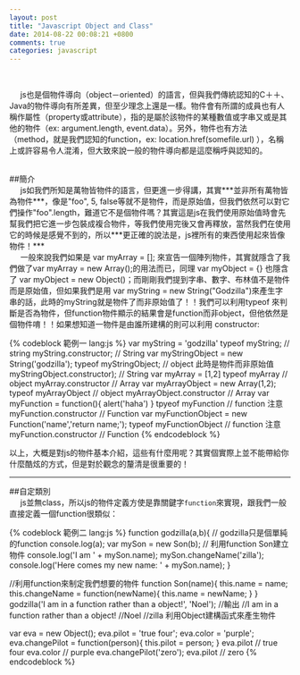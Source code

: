 ```yaml
---
layout: post
title: "Javascript Object and Class"
date: 2014-08-22 00:08:21 +0800
comments: true
categories: javascript
---
```

<br>

&nbsp;&nbsp;&nbsp;&nbsp;&nbsp;js也是個物件導向（object－oriented）的語言，但與我們傳統認知的C＋＋、Java的物件導向有所差異，但至少理念上還是一樣。物件會有所謂的成員也有人稱作屬性（property或attribute），指的是屬於該物件的某種數值或字串又或是其他的物件（ex: argument.length, event.data）。另外，物件也有方法（method，就是我們認知的function，ex: location.href(somefile.url) ），名稱上或許容易令人混淆，但大致來說一般的物件導向都是這麼稱呼與認知的。
<!-- more -->
<br>
##簡介  

<br>
&nbsp;&nbsp;&nbsp;&nbsp;&nbsp;js如我們所知是萬物皆物件的語言，但更進一步得講，其實***並非所有萬物皆為物件***，像是"foo", 5, false等就不是物件，而是原始值，但我們依然可以對它們操作"foo".length，難道它不是個物件嗎？其實這是js在我們使用原始值時會先幫我們把它進一步包裝成複合物件，等我們使用完後又會再釋放，當然我們在使用它的時候是感覺不到的，所以***更正確的說法是，js裡所有的東西使用起來皆像物件！***

   
<br>
&nbsp;&nbsp;&nbsp;&nbsp;&nbsp;一般來說我們如果是 var myArray = []; 來宣告一個陣列物件，其實就隱含了我們做了var myArray = new Array();的用法而已，同理 var myObject = {} 也隱含了 var myObject = new Object()；而剛剛我們提到字串、數字、布林值不是物件而是原始值，但如果我們是用 var myString = new String("Godzilla")來產生字串的話，此時的myString就是物件了而非原始值了！！我們可以利用typeof 來判斷是否為物件，但function物件顯示的結果會是function而非object，但他依然是個物件唷！！如果想知道一物件是由誰所建構的則可以利用 constructor:

{% codeblock 範例一 lang:js %}
var myString = 'godzilla'
typeof myString; // string
myString.constructor; // String
var myStringObject = new String('godzilla');
typeof myStringObject; // object  此時是物件而非原始值
myStringObject.constructor); // String
var myArray = [1,2]
typeof myArray // object
myArray.constructor // Array
var myArrayObject = new Array(1,2);
typeof myArrayObject // object
myArrayObject.constructor // Array
var myFunction = function(){ alert('haha') }
tpyeof myFunction // function 注意
myFunction.constructor // Function
var myFunctionObject = new Function('name','return name;');
typeof myFunctionObject // function 注意
myFunction.constructor  // Function
{% endcodeblock %}
 

 以上，大概是對js的物件基本介紹，這些有什麼用呢？其實個實際上並不能帶給你什麼酷炫的方式，但是對於觀念的釐清是很重要的！

 
---
##自定類別
<br>
&nbsp;&nbsp;&nbsp;&nbsp;&nbsp;js並無class，所以js的物件定義方使是靠關鍵字`function`來實現，跟我們一般直接定義一個function很類似：


{% codeblock 範例二 lang:js %}
function godzilla(a,b){ // godzilla只是個單純的function
console.log(a);
var mySon = new Son(b); // 利用function Son建立物件
console.log('I am ' + mySon.name);
mySon.changeName('zilla');
console.log('Here comes my new name: ' + mySon.name);
}

//利用function來制定我們想要的物件
function Son(name){
  this.name = name;
  this.changeName = function(newName){
  this.name = newName;
  }
}
godzilla('I am in a function rather than a object!', 'Noel');
//輸出
//I am in a function rather than a object! 
//Noel
//zilla 
  利用Object建構函式來產生物件

  

  var eva = new Object();
  eva.pilot = 'true four';
  eva.color = 'purple';
  eva.changePilot = function(person){
    this.pilot = person;
    }
  eva.pilot // true four
  eva.color // purple
  eva.changePilot('zero');
  eva.pilot // zero 
{% endcodeblock %}